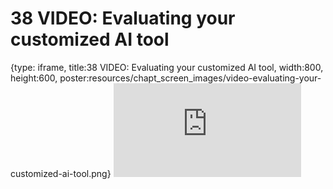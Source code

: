 # 38 VIDEO: Evaluating your customized AI tool
 
{type: iframe, title:38 VIDEO: Evaluating your customized AI tool, width:800, height:600, poster:resources/chapt_screen_images/video-evaluating-your-customized-ai-tool.png}
![](https://hutchdatascience.org/AI_for_Decision_Makers/no_toc/video-evaluating-your-customized-ai-tool.html)
 

 
